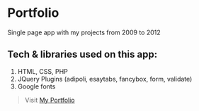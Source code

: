 # Portfolio

Single page app with my projects from 2009 to 2012 

## Tech & libraries used on this app:

1. HTML, CSS, PHP
2. JQuery Plugins (adipoli, esaytabs, fancybox, form, validate)
3. Google fonts

>Visit [My Portfolio](http://juancruzllorens.info/)
